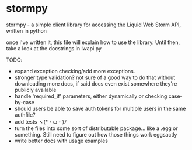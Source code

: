 stormpy
=======

stormpy - a simple client library for accessing the Liquid Web Storm API, written in python

once I've written it, this file will explain how to use the library. Until then, take a look at the docstrings in lwapi.py

TODO:
 - expand exception checking/add more exceptions.
 - stronger type validation? not sure of a good way to do that without downloading more docs, if said docs even exist somewhere they're publicly available
 - handle 'required_if' parameters, either dynamically or checking case-by-case
 - should users be able to save auth tokens for multiple users in the same authfile?
 - add tests ヽ(*・ω・)ﾉ
 - turn the files into some sort of distributable package... like a .egg or something. Still need to figure out how those things work eggsactly 
 - write better docs with usage examples
